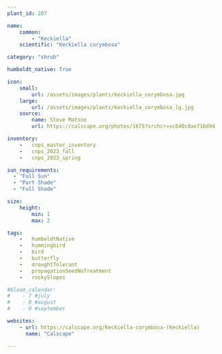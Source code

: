 ```yaml
---
plant_id: 287

name: 
    common: 
        - "Keckiella"
    scientific: "Keckiella corymbosa"

category: "shrub"

humboldt_native: True

icon: 
    small: 
        url: /assets/images/plants/keckiella_corymbosa.jpg 
    large: 
        url: /assets/images/plants/keckiella_corymbosa_lg.jpg 
    source: 
        name: Steve Matson 
        url: https://calscape.org/photos/1675?srchcr=sc640c0ae716d94 

inventory: 
    -   cnps_master_inventory
    -   cnps_2023_fall
    -   cnps_2023_spring

sun_requirements:
  - "Full Sun"
  - "Part Shade"
  - "Full Shade"

size:
    height: 
        min: 1
        max: 2

tags:  
    -   humboldtNative
    -   hummingbird
    -   bird
    -   butterfly
    -   droughtTolerant
    -   propagationSeedNoTreatment
    -   rockySlopes

#bloom_calendar: 
#    - 7 #july
#    - 8 #august
#    - 9 #september

websites: 
    - url: https://calscape.org/Keckiella-corymbosa-(Keckiella)
      name: "Calscape"

---
```




